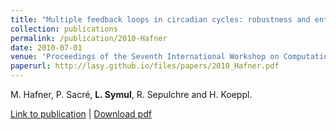 ```yaml
---
title: "Multiple feedback loops in circadian cycles: robustness and entrainment as selection criteria"
collection: publications
permalink: /publication/2010-Hafner
date: 2010-07-01
venue: 'Proceedings of the Seventh International Workshop on Computational Systems Biology, WCSB 2010'
paperurl: http://lasy.github.io/files/papers/2010_Hafner.pdf
---
```


M. Hafner, P. Sacré, __L. Symul__, R. Sepulchre and H. Koeppl.

[Link to publication](https://scholar.google.com/citations?view_op=view_citation&hl=en&user=Qi_sA3AAAAAJ&sortby=pubdate&citation_for_view=Qi_sA3AAAAAJ:9yKSN-GCB0IC) |
[Download pdf](http://lasy.github.io/files/papers/2010_Hafner.pdf)
